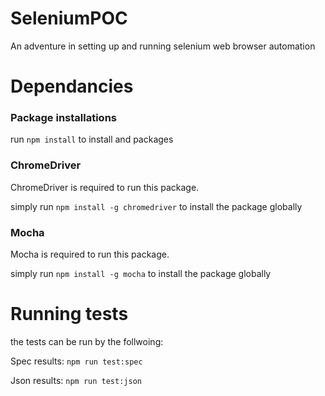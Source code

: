 # SeleniumPOC
An adventure in setting up and running selenium web browser automation


# Dependancies

### Package installations

run `npm install` to install and packages

### ChromeDriver

ChromeDriver is required to run this package.

simply run `npm install -g chromedriver` to install the package globally

### Mocha

Mocha is required to run this package.

simply run `npm install -g mocha` to install the package globally

# Running tests

the tests can be run by the follwoing:

Spec results: `npm run test:spec`

Json results: `npm run test:json`

